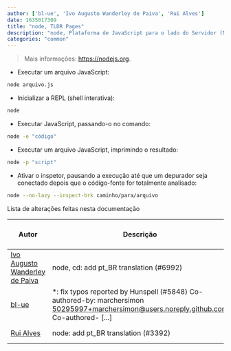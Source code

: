 ```yaml
---
author: ['bl-ue', 'Ivo Augusto Wanderley de Paiva', 'Rui Alves']
date: 1635017309
title: "node, TLDR Pages"
description: "node, Plataforma de JavaScript para o lado do Servidor (Node.js)."
categories: "common"
---
```

> Mais informações: <https://nodejs.org>.

- Executar um arquivo JavaScript:

```bash
node arquivo.js
```

- Inicializar a REPL (shell interativa):

```bash
node
```

- Executar JavaScript, passando-o no comando:

```bash
node -e "código"
```

- Executar um arquivo JavaScript, imprimindo o resultado:

```bash
node -p "script"
```

- Ativar o inspetor, pausando a execução até que um depurador seja conectado depois que o código-fonte for totalmente analisado:

```bash
node --no-lazy --inspect-brk caminho/para/arquivo
```
Lista de alterações feitas nesta documentação


Autor | Descrição | Formato de data ISO 8601 | Link para GitHub
------|-----|-----|-----
[Ivo Augusto Wanderley de Paiva](mailto:40743787+ivomastre@users.noreply.github.com) | node, cd: add pt_BR translation (#6992) | 2021-10-23T21:28:29 | [81efe1a8cf01](https://github.com/tldr-pages/tldr/commit/81efe1a8cf0104481ffa96cf77e57f9ca7bca96a)
[bl-ue](mailto:54780737+bl-ue@users.noreply.github.com) | *: fix typos reported by Hunspell (#5848) Co-authored-by: marchersimon <50295997+marchersimon@users.noreply.github.com> Co-authored- [...] | 2021-05-20T22:13:41 | [8ebd171d6f00](https://github.com/tldr-pages/tldr/commit/8ebd171d6f001698709fefc02b1fd5cc9f3a99c4)
[Rui Alves](mailto:up201606746@fe.up.pt) | node: add pt_BR translation (#3392) | 2019-11-04T14:22:06 | [bbc71dcf4f1e](https://github.com/tldr-pages/tldr/commit/bbc71dcf4f1ec4ead0fb41d5f47df09a166b5351)

